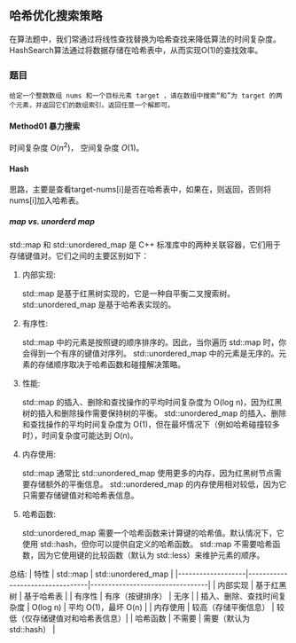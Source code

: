 ## 哈希优化搜索策略

在算法题中，我们常通过将线性查找替换为哈希查找来降低算法的时间复杂度。HashSearch算法通过将数据存储在哈希表中，从而实现O(1)的查找效率。 

### 题目 

```
给定一个整数数组 nums 和一个目标元素 target ，请在数组中搜索“和”为 target 的两个元素，并返回它们的数组索引。返回任意一个解即可。
``` 

#### Method01 暴力搜索 

时间复杂度 $O(n^2)$， 空间复杂度 $O(1)$。

#### Hash 
思路，主要是查看target-nums[i]是否在哈希表中，如果在，则返回，否则将nums[i]加入哈希表。  


##### map vs. unorderd map 
std::map 和 std::unordered_map 是 C++ 标准库中的两种关联容器，它们用于存储键值对。它们之间的主要区别如下：

1. 内部实现:

    std::map 是基于红黑树实现的，它是一种自平衡二叉搜索树。
    std::unordered_map 是基于哈希表实现的。
    
2. 有序性:

    std::map 中的元素是按照键的顺序排序的。因此，当你遍历 std::map 时，你会得到一个有序的键值对序列。
    std::unordered_map 中的元素是无序的。元素的存储顺序取决于哈希函数和碰撞解决策略。
    
3. 性能:

    std::map 的插入、删除和查找操作的平均时间复杂度为 O(log n)，因为红黑树的插入和删除操作需要保持树的平衡。
    std::unordered_map 的插入、删除和查找操作的平均时间复杂度为 O(1)，但在最坏情况下（例如哈希碰撞较多时），时间复杂度可能达到 O(n)。
    
4. 内存使用:

    std::map 通常比 std::unordered_map 使用更多的内存，因为红黑树节点需要存储额外的平衡信息。
    std::unordered_map 的内存使用相对较低，因为它只需要存储键值对和哈希表信息。
    
5. 哈希函数:

    std::unordered_map 需要一个哈希函数来计算键的哈希值。默认情况下，它使用 std::hash，但你可以提供自定义的哈希函数。
    std::map 不需要哈希函数，因为它使用键的比较函数（默认为 std::less）来维护元素的顺序。 

总结: 
| 特性               | std::map                        | std::unordered_map              |
|-------------------|---------------------------------|---------------------------------|
| 内部实现           | 基于红黑树                      | 基于哈希表                      |
| 有序性             | 有序（按键排序）                | 无序                            |
| 插入、删除、查找时间复杂度 | O(log n)                        | 平均 O(1)，最坏 O(n)            |
| 内存使用           | 较高（存储平衡信息）            | 较低（仅存储键值对和哈希表信息）|
| 哈希函数           | 不需要                          | 需要（默认为 std::hash）        |

